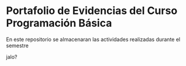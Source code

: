 # Portafolio de Evidencias del Curso Programación Básica
En este repositorio se almacenaran las actividades realizadas durante el semestre

jalo?
